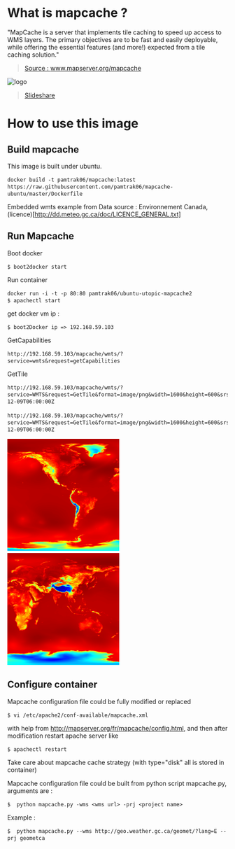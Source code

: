 # What is mapcache ?

"MapCache is a server that implements tile caching to speed up access to WMS layers. The primary objectives are to be fast and easily deployable, while offering the essential features (and more!) expected from a tile caching solution." 

> [Source : www.mapserver.org/mapcache ](http://www.mapserver.org/mapcache/)

![logo](http://www.mapserver.org/_static/banner.png)

> [Slideshare](http://fr.slideshare.net/tbonfort/modgeocache-mapcache-a-fast-tiling-solution-for-the-apache-web-server)

# How to use this image

## Build mapcache

This image is built under ubuntu.
```
docker build -t pamtrak06/mapcache:latest https://raw.githubusercontent.com/pamtrak06/mapcache-ubuntu/master/Dockerfile
```

Embedded wmts example from Data source : Environnement Canada, (licence)[http://dd.meteo.gc.ca/doc/LICENCE_GENERAL.txt]

## Run Mapcache

Boot docker
```
$ boot2docker start
```

Run container
```
docker run -i -t -p 80:80 pamtrak06/ubuntu-utopic-mapcache2
$ apachectl start
```

get docker vm ip : 
```
$ boot2Docker ip => 192.168.59.103
```

GetCapabilities
```
http://192.168.59.103/mapcache/wmts/?service=wmts&request=getCapabilities
```

GetTile
```
http://192.168.59.103/mapcache/wmts/?service=WMTS&request=GetTile&format=image/png&width=1600&height=600&srs=EPSG:4326&layer=GDPS.ETA_P0_PRESSURE&TileMatrixSet=WGS84&TileMatrix=0&TileRow=0&TileCol=0&time=2014-12-09T06:00:00Z

http://192.168.59.103/mapcache/wmts/?service=WMTS&request=GetTile&format=image/png&width=1600&height=600&srs=EPSG:4326&layer=GDPS.ETA_P0_PRESSURE&TileMatrixSet=WGS84&TileMatrix=0&TileRow=0&TileCol=1&time=2014-12-09T06:00:00Z
```

![ScreenShot](geometca0.png)![ScreenShot](geometca1.png)

## Configure container
Mapcache configuration file could be fully modified or replaced
```
$ vi /etc/apache2/conf-available/mapcache.xml
```
with help from http://mapserver.org/fr/mapcache/config.html,
and then after modification restart apache server like
```
$ apachectl restart
```

Take care about mapcache cache strategy (with type="disk" all is stored in container)

Mapcache configuration file could be built from python script mapcache.py, arguments are :
```
$  python mapcache.py -wms <wms url> -prj <project name>
```
Example :
```
$  python mapcache.py --wms http://geo.weather.gc.ca/geomet/?lang=E --prj geometca
```

